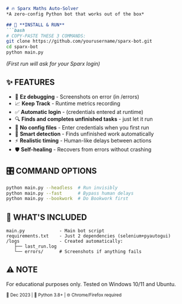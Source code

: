 ```markdown
# 🔥 Sparx Maths Auto-Solver  
*A zero-config Python bot that works out of the box*  

## 🚀 **INSTALL & RUN**  
```bash
# COPY-PASTE THESE 3 COMMANDS:
git clone https://github.com/yourusername/sparx-bot.git
cd sparx-bot
python main.py
```
*(First run will ask for your Sparx login)*  

## ✨ **FEATURES**  
- 📸 **Ez debugging** - Screenshots on error (in /errors)
- 📈 **Keep Track** - Runtime metrics recording
- ✅ **Automatic login** - (credentials entered at runtime)
- 🔍 **Finds and completes unfinished tasks** - just let it run
- 🔑 **No config files** - Enter credentials when you first run  
- 🤖 **Smart detection** - Finds unfinished work automatically  
- ⚡ **Realistic timing** - Human-like delays between actions  
- 🛡️ **Self-healing** - Recovers from errors without crashing  

## 🎛️ **COMMAND OPTIONS**  
```bash
python main.py --headless  # Run invisibly  
python main.py --fast      # Bypass human delays  
python main.py --bookwork  # Do Bookwork first  
```

## 📂 **WHAT'S INCLUDED**  
```
main.py             - Main bot script  
requirements.txt    - Just 2 dependencies (selenium+pyautogui)  
/logs               - Created automatically:  
   ├── last_run.log  
   └── errors/      # Screenshots if anything fails  
```

## ⚠️ **NOTE**  
For educational purposes only. Tested on Windows 10/11 and Ubuntu.  

<sub>📅 Dec 2023 | 🐍 Python 3.8+ | 🌐 Chrome/Firefox required</sub>  
```